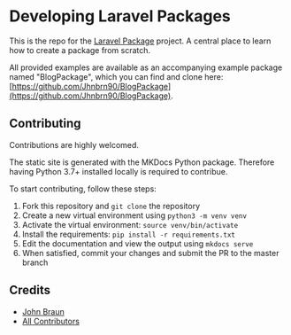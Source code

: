 # Developing Laravel Packages

This is the repo for the [Laravel Package](https://laravelpackage.com) project. A central place to learn how to create a package from scratch.

All provided examples are available as an accompanying example package named "BlogPackage", which you can find and clone here: [https://github.com/Jhnbrn90/BlogPackage](https://github.com/Jhnbrn90/BlogPackage).

## Contributing

Contributions are highly welcomed.

The static site is generated with the MKDocs Python package. 
Therefore having Python 3.7+ installed locally is required to contribue.

To start contributing, follow these steps:

1. Fork this repository and `git clone` the repository
1. Create a new virtual environment using `python3 -m venv venv`
1. Activate the virtual environment: `source venv/bin/activate`
1. Install the requirements: `pip install -r requirements.txt`
1. Edit the documentation and view the output using `mkdocs serve`
1. When satisfied, commit your changes and submit the PR to the master branch

## Credits

- [John Braun][link-author]
- [All Contributors][link-contributors]

[link-author]: https://github.com/Jhnbrn90
[link-contributors]: ../../contributors
